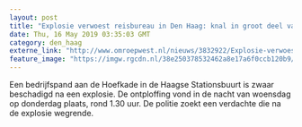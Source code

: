 ```yaml
---
layout: post
title: "Explosie verwoest reisbureau in Den Haag: knal in groot deel van de stad gehoord"
date: Thu, 16 May 2019 03:35:03 GMT
category: den_haag
externe_link: "http://www.omroepwest.nl/nieuws/3832922/Explosie-verwoest-reisbureau-in-Den-Haag-knal-in-groot-deel-van-de-stad-gehoord"
feature_image: "https://imgw.rgcdn.nl/38e250378532462a8e17a6f0ccb120b9/opener/3832923.jpg"
---
```


Een bedrijfspand aan de Hoefkade in de Haagse Stationsbuurt is zwaar beschadigd na een explosie. De ontploffing vond in de nacht van woensdag op donderdag plaats, rond 1.30 uur. De politie zoekt een verdachte die na de explosie wegrende.
